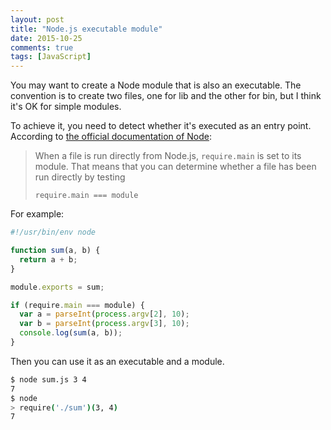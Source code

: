 ```yaml
---
layout: post
title: "Node.js executable module"
date: 2015-10-25
comments: true
tags: [JavaScript]
---
```


You may want to create a Node module that is also an executable. The convention is to create two files, one for lib and the other for bin, but I think it's OK for simple modules.

To achieve it, you need to detect whether it's executed as an entry point. According to [the official documentation of Node](https://nodejs.org/api/modules.html#modules_accessing_the_main_module):

>When a file is run directly from Node.js, `require.main` is set to its module. That means that you can determine whether a file has been run directly by testing
>```
>require.main === module
>```

For example:

```js
#!/usr/bin/env node

function sum(a, b) {
  return a + b;
}

module.exports = sum;

if (require.main === module) {
  var a = parseInt(process.argv[2], 10);
  var b = parseInt(process.argv[3], 10);
  console.log(sum(a, b));
}
```

Then you can use it as an executable and a module.

```sh
$ node sum.js 3 4
7
$ node
> require('./sum')(3, 4)
7
```
